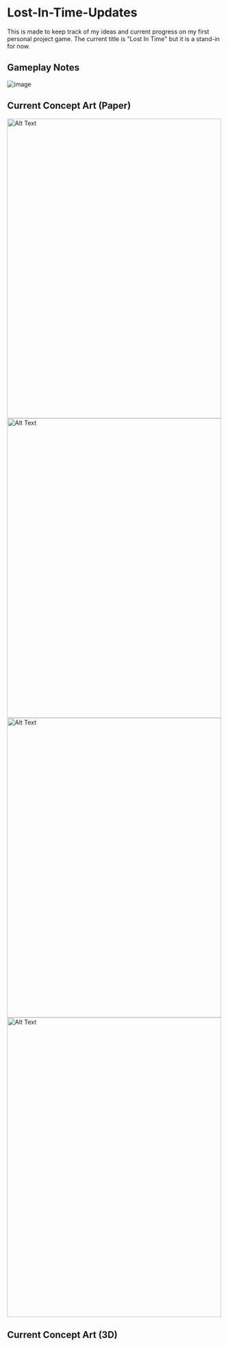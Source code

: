 # Lost-In-Time-Updates
This is made to keep track of my ideas and current progress on my first personal project game. The current title is "Lost In Time" but it is a stand-in for now.

## Gameplay Notes

![image](https://github.com/user-attachments/assets/09d780ba-7124-47d8-9bdb-94e4d8a55b2a)


## Current Concept Art (Paper)

<img src="https://github.com/user-attachments/assets/ef10c4a9-2a8e-45cf-a7ed-420e63d06247" alt="Alt Text" width="500" height="700">

<img src="https://github.com/user-attachments/assets/94986dfa-e622-4124-a30b-9484c09e10ce" alt="Alt Text" width="500" height="700">

<img src="https://github.com/user-attachments/assets/01f3d990-6771-4077-bfb4-62266e21377a" alt="Alt Text" width="500" height="700">

<img src="https://github.com/user-attachments/assets/be560c3d-64e8-4519-a918-78701752efbc" alt="Alt Text" width="500" height="700">


## Current Concept Art (3D)

